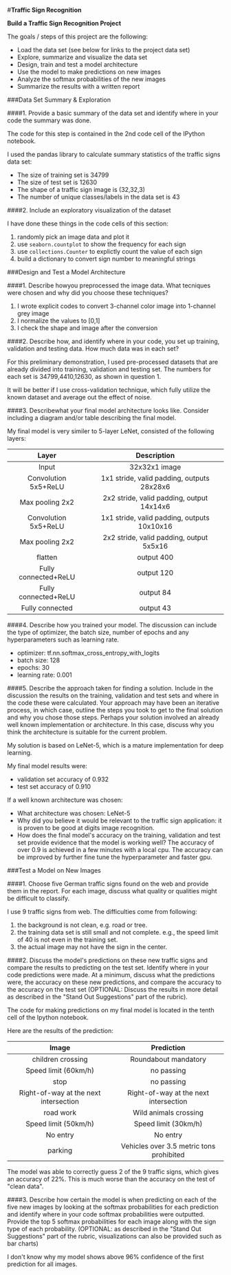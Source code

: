 #**Traffic Sign Recognition** 

**Build a Traffic Sign Recognition Project**

The goals / steps of this project are the following:
* Load the data set (see below for links to the project data set)
* Explore, summarize and visualize the data set
* Design, train and test a model architecture
* Use the model to make predictions on new images
* Analyze the softmax probabilities of the new images
* Summarize the results with a written report


###Data Set Summary & Exploration

####1. Provide a basic summary of the data set and identify where in your code the summary was done. 

The code for this step is contained in the 2nd code cell of the IPython notebook.  

I used the pandas library to calculate summary statistics of the traffic
signs data set:

* The size of training set is 34799
* The size of test set is 12630
* The shape of a traffic sign image is (32,32,3)
* The number of unique classes/labels in the data set is 43

####2. Include an exploratory visualization of the dataset 

I have done these things in the code cells of this section:

1. randomly pick an image data and plot it
2. use `seaborn.countplot` to show the frequency for each sign
3. use `collections.Counter` to explictly count the value of each sign
4. build a dictionary to convert sign number to meaningful strings

###Design and Test a Model Architecture

####1. Describe howyou preprocessed the image data. What tecniques were chosen and why did you choose these techniques? 

1. I wrote explicit codes to convert 3-channel color image into 1-channel grey image
2. I normalize the values to [0,1]
3. I check the shape and image after the conversion

####2. Describe how, and identify where in your code, you set up training, validation and testing data. How much data was in each set?

For this preliminary demonstration, I used pre-processed datasets that are already divided into training, validation and testing set. The numbers for each set is 34799,4410,12630, as shown in question 1. 

It will be better if I use cross-validation technique, which fully utilize the known dataset and average out the effect of noise. 


####3. Describewhat your final model architecture looks like. Consider including a diagram and/or table describing the final model.

My final model is very similer to 5-layer LeNet, consisted of the following layers:

|        Layer         |               Description                |
| :------------------: | :--------------------------------------: |
|        Input         |              32x32x1 image               |
| Convolution 5x5+ReLU | 1x1 stride, valid padding, outputs 28x28x6 |
|   Max pooling 2x2    | 2x2 stride,  valid padding, output 14x14x6 |
| Convolution 5x5+ReLU | 1x1 stride, valid padding, outputs 10x10x16 |
|   Max pooling 2x2    | 2x2 stride,  valid padding, output 5x5x16 |
|       flatten        |                output 400                |
| Fully connected+ReLU |                output 120                |
| Fully connected+ReLU |                output 84                 |
|   Fully connected    |                output 43                 |



####4. Describe how you trained your model. The discussion can include the type of optimizer, the batch size, number of epochs and any hyperparameters such as learning rate.

- optimizer: tf.nn.softmax_cross_entropy_with_logits
- batch size: 128
- epochs: 30
- learning rate: 0.001

####5. Describe the approach taken for finding a solution. Include in the discussion the results on the training, validation and test sets and where in the code these were calculated. Your approach may have been an iterative process, in which case, outline the steps you took to get to the final solution and why you chose those steps. Perhaps your solution involved an already well known implementation or architecture. In this case, discuss why you think the architecture is suitable for the current problem.

My solution is based on LeNet-5, which is a mature implementation for deep learning.

My final model results were:
* validation set accuracy of 0.932
* test set accuracy of 0.910

If a well known architecture was chosen:
* What architecture was chosen: LeNet-5
* Why did you believe it would be relevant to the traffic sign application: it is proven to be good at digits image recognition.
* How does the final model's accuracy on the training, validation and test set provide evidence that the model is working well?  The accuracy of over 0.9 is achieved in a few minutes with a local cpu. The accuracy can be improved by further fine tune the hyperparameter and faster gpu.


###Test a Model on New Images

####1. Choose five German traffic signs found on the web and provide them in the report. For each image, discuss what quality or qualities might be difficult to classify.

I use 9 traffic signs from web. The difficulties come from following:

1. the background is not clean, e.g. road or tree. 
2. the training data set is still small and not complete. e.g., the speed limit of 40 is not even in the training set. 
3. the actual image may not have the sign in the center. 

####2. Discuss the model's predictions on these new traffic signs and compare the results to predicting on the test set. Identify where in your code predictions were made. At a minimum, discuss what the predictions were, the accuracy on these new predictions, and compare the accuracy to the accuracy on the test set (OPTIONAL: Discuss the results in more detail as described in the "Stand Out Suggestions" part of the rubric).

The code for making predictions on my final model is located in the tenth cell of the Ipython notebook.

Here are the results of the prediction:

|                 Image                 |                Prediction                |
| :-----------------------------------: | :--------------------------------------: |
|           children crossing           |           Roundabout mandatory           |
|         Speed limit (60km/h)          |                no passing                |
|                 stop                  |                no passing                |
| Right-of-way at the next intersection |  Right-of-way at the next intersection   |
|               road work               |          Wild animals crossing           |
|         Speed limit (50km/h)          |           Speed limit (30km/h)           |
|               No entry                |                 No entry                 |
|                parking                | Vehicles over 3.5 metric tons prohibited |


The model was able to correctly guess 2 of the 9 traffic signs, which gives an accuracy of 22%. This is much worse than the accuracy on the test of "clean data".

####3. Describe how certain the model is when predicting on each of the five new images by looking at the softmax probabilities for each prediction and identify where in your code softmax probabilities were outputted. Provide the top 5 softmax probabilities for each image along with the sign type of each probability. (OPTIONAL: as described in the "Stand Out Suggestions" part of the rubric, visualizations can also be provided such as bar charts)

I don't know why my model shows above 96% confidence of the first prediction for all images. 




